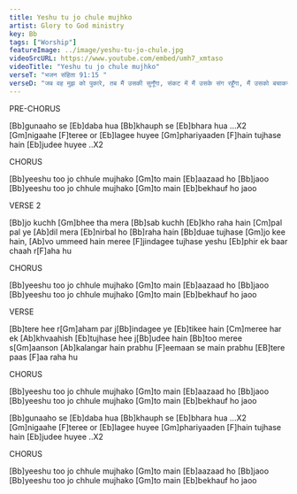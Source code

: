 ```yaml
---
title: Yeshu tu jo chule mujhko
artist: Glory to God ministry
key: Bb
tags: ["Worship"]
featureImage: ../image/yeshu-tu-jo-chule.jpg
videoSrcURL: https://www.youtube.com/embed/umh7_xmtaso
videoTitle: "Yeshu tu jo chule mujhko"
verseT: "भजन संहिता 91:15 "
verseD: "जब वह मुझ को पुकारे, तब मैं उसकी सुनूँगा, संकट में मैं उसके संग रहूँगा, मैं उसको बचाकर उसकी महिमा बढ़ाऊँगा।"
---
```


PRE-CHORUS

[Bb]gunaaho se [Eb]daba hua 
[Bb]khauph se [Eb]bhara hua ...X2
[Gm]nigaahe [F]teree or [Eb]lagee huyee
[Gm]phariyaaden [F]hain tujhase 
hain [Eb]judee huyee  ..X2


CHORUS

[Bb]yeeshu too jo chhule mujhako [Gm]to main 
[Eb]aazaad ho [Bb]jaoo
[Bb]yeeshu too jo chhule mujhako [Gm]to main 
[Eb]bekhauf ho jaoo


VERSE 2

[Bb]jo kuchh [Gm]bhee tha mera 
[Bb]sab kuchh [Eb]kho raha hain
[Cm]pal pal ye [Ab]dil mera 
[Eb]nirbal ho [Bb]raha hain
[Bb]duae tujhase [Gm]jo kee hain, 
[Ab]vo ummeed hain meree
[F]jindagee tujhase yeshu 
[Eb]phir ek baar chaah r[F]aha hu


CHORUS

[Bb]yeeshu too jo chhule mujhako [Gm]to main 
[Eb]aazaad ho [Bb]jaoo
[Bb]yeeshu too jo chhule mujhako [Gm]to main 
[Eb]bekhauf ho jaoo


VERSE

[Bb]tere hee r[Gm]aham par 
j[Bb]indagee ye [Eb]tikee hain
[Cm]meree har ek [Ab]khvaahish 
[Eb]tujhase hee j[Bb]udee hain
[Bb]too meree s[Gm]aanson [Ab]kalangar hain prabhu
[F]eemaan se main prabhu 
[EB]tere paas [F]aa raha hu


CHORUS

[Bb]yeeshu too jo chhule mujhako [Gm]to main 
[Eb]aazaad ho [Bb]jaoo
[Bb]yeeshu too jo chhule mujhako [Gm]to main 
[Eb]bekhauf ho jaoo


[Bb]gunaaho se [Eb]daba hua 
[Bb]khauph se [Eb]bhara hua ...X2
[Gm]nigaahe [F]teree or [Eb]lagee huyee
[Gm]phariyaaden [F]hain tujhase 
hain [Eb]judee huyee  ..X2


CHORUS

[Bb]yeeshu too jo chhule mujhako [Gm]to main 
[Eb]aazaad ho [Bb]jaoo
[Bb]yeeshu too jo chhule mujhako [Gm]to main 
[Eb]bekhauf ho jaoo
